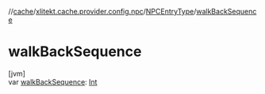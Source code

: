 //[cache](../../../index.md)/[xlitekt.cache.provider.config.npc](../index.md)/[NPCEntryType](index.md)/[walkBackSequence](walk-back-sequence.md)

# walkBackSequence

[jvm]\
var [walkBackSequence](walk-back-sequence.md): [Int](https://kotlinlang.org/api/latest/jvm/stdlib/kotlin/-int/index.html)
